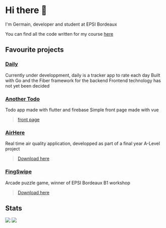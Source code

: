 # Hi there 👋

I'm Germain, developer and student at EPSI Bordeaux

You can find all the code written for my course [here](https://github.com/germain-l/epsi)

## Favourite projects

### [Daily](https://github.com/germain-l/daily)
Currently under developpment, daily is a tracker app to rate each day
Built with Go and the Fiber framework for the backend
Frontend technology has not yet been decided

### [Another Todo](https://github.com/Germain-L/another_todo_app)
Todo app made with flutter and firebase
Simple front page made with vue
 > [front page](https://another-todo-app-48832.web.app/)

### [AirHere](https://github.com/Germain-L/AirHere "AirHere repo")

Real time air quality application, developped as part of a final year A-Level project
 > [Download here](https://play.google.com/store/apps/details?id=com.germainleignel.airhere "Play store")

### [FingSwipe](https://github.com/Germain-L/WORKSHOP-B1 "FingSwipe repo")

Arcade puzzle game, winner of EPSI Bordeaux B1 workshop
> [Download here](https://play.google.com/store/apps/details?id=com.germainleignel.fingSwipeV2 "fingswipe")


## Stats
![](https://github-readme-stats.vercel.app/api?username=Germain-L&count_private=true&show_icons=true&theme=radial)
[![](https://github-readme-stats.vercel.app/api/wakatime?username=Gman)](https://github.com/anuraghazra/github-readme-stats)
<!--
**Germain-L/Germain-L** is a ✨ _special_ ✨ repository because its `README.md` (this file) appears on your GitHub profile.

Here are some ideas to get you started:

- 🔭 I’m currently working on ...
- 🌱 I’m currently learning ...
- 👯 I’m looking to collaborate on ...
- 🤔 I’m looking for help with ...
- 💬 Ask me about ...
- 📫 How to reach me: ...
- 😄 Pronouns: ...
- ⚡ Fun fact: ...
-->
